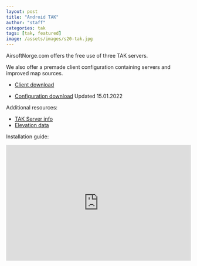```yaml
---
layout: post
title: "Android TAK"
author: "staff"
categories: tak
tags: [tak, featured]
image: /assets/images/s20-tak.jpg
---
```


AirsoftNorge.com offers the free use of three TAK servers. 

We also offer a premade client configuration containing servers and improved map sources.

* [Client download](https://play.google.com/store/apps/details?id=com.atakmap.app.civ)

* [Configuration download](https://github.com/airsoftnorge/taksetup/archive/refs/heads/main.zip) Updated 15.01.2022

Additional resources:
* [TAK Server info](servers)
* [Elevation data](digital-terrain-elevation-data)


Installation guide:

<p align="center">
<iframe width="100%" height="315" src="https://www.youtube.com/embed/aowfiOAUJhY" title="YouTube video player" frameborder="0" allow="accelerometer; autoplay; clipboard-write; encrypted-media; gyroscope; picture-in-picture" allowfullscreen></iframe>
</p>
